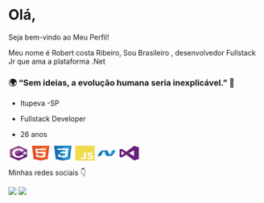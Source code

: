 # Olá,

Seja bem-vindo ao Meu Perfil!

Meu nome é Robert costa Ribeiro, Sou Brasileiro , desenvolvedor Fullstack Jr que ama a plataforma .Net

### 🌍 “Sem ideias, a evolução humana seria inexplicável.” 🧠

- Itupeva -SP

- Fullstack Developer

- 26 anos

<div>
<img align="center" alt="Robert-Csharp" height="30" width="40" src="https://raw.githubusercontent.com/devicons/devicon/master/icons/csharp/csharp-original.svg">
<img align="center" alt="Robert-HTML" height="30" width="40" src="https://raw.githubusercontent.com/devicons/devicon/master/icons/html5/html5-original.svg">
  <img align="center" alt="Robert-CSS" height="30" width="40" src="https://raw.githubusercontent.com/devicons/devicon/master/icons/css3/css3-original.svg">
<img align="center" alt="Robert-Js" height="30" width="40" src="https://raw.githubusercontent.com/devicons/devicon/master/icons/javascript/javascript-plain.svg">
<img align="center" alt="Robert-Js" height="30" width="40" src="https://raw.githubusercontent.com/devicons/devicon/master/icons/dot-net/dot-net-original.svg">
<img align="center" alt="Robert-Js" height="30" width="40" src="https://raw.githubusercontent.com/devicons/devicon/master/icons/visualstudio/visualstudio-plain.svg">

Minhas redes sociais 👇
  

<div>
<a href="https://www.linkedin.com/in/robert-costa-/" target="_blank"><img src="https://img.shields.io/badge/-LinkedIn-%230077B5?style=for-the-badge&logo=linkedin&logoColor=white" target="_blank"></a> 
 <a href = "mailto:robert.costa.ribeiro@gmail.com"><img src="https://img.shields.io/badge/-Gmail-%23333?style=for-the-badge&logo=gmail&logoColor=white" target="_blank"></a>

</div>
